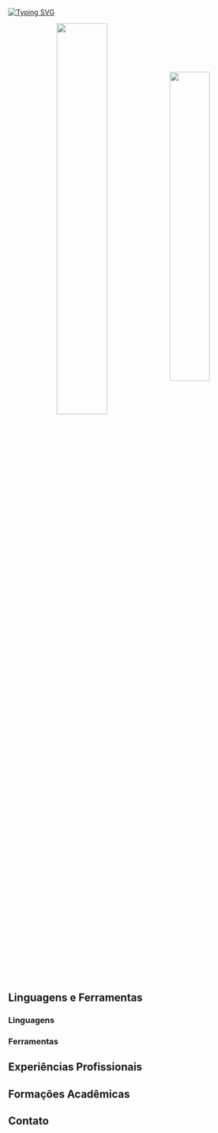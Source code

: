 [![Typing SVG](https://readme-typing-svg.herokuapp.com?font=Fira+Code&size=30&pause=1000&color=3531F7&vCenter=true&random=false&width=435&lines=Bem+vindo+ao+meu+perfil!;Meu+nome+é+Gilson+Kedson;Eu+sou+estudante+de+Tecnologia+da+Informação)](https://git.io/typing-svg)

<div align="center" style="margin-bottom:200px">
 <img width=45% align="center" src="https://github-readme-stats.vercel.app/api?username=gkedsondev&theme=tokyonight&show_icons=true" />
 <img width=40% align="center" src="https://github-readme-stats.vercel.app/api/top-langs/?username=gkedsondev&layout=compact&theme=tokyonight" />
</div>

## Linguagens e Ferramentas
### Linguagens
### Ferramentas

## Experiências Profissionais

## Formações Acadêmicas

## Contato
